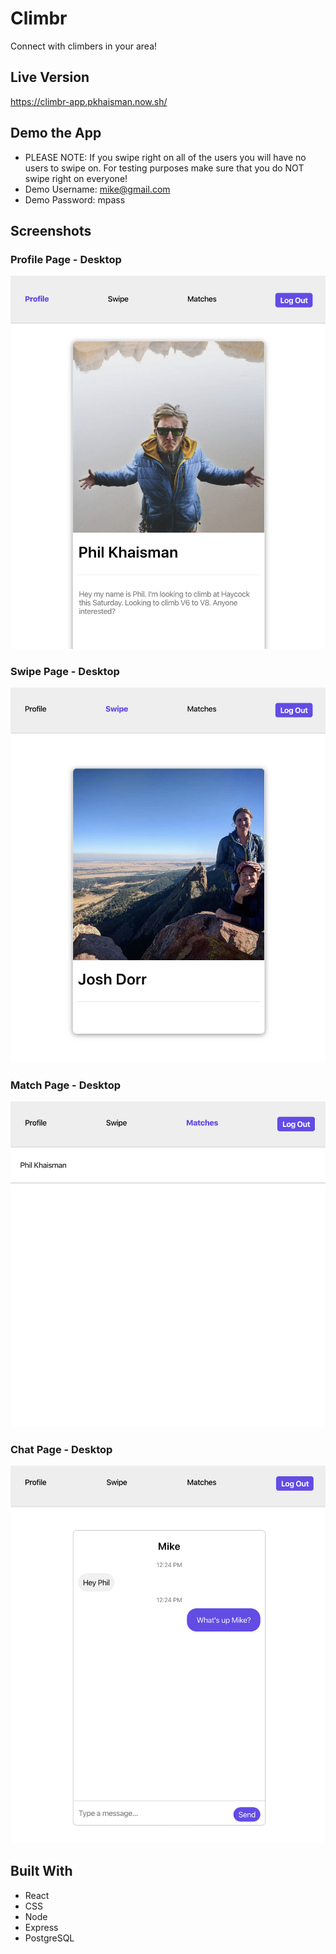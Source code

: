 # Climbr

Connect with climbers in your area!

## Live Version

https://climbr-app.pkhaisman.now.sh/

## Demo the App

* PLEASE NOTE: If you swipe right on all of the users you will have no users to swipe on. For testing purposes make sure that you do NOT swipe right on everyone!
* Demo Username: mike@gmail.com
* Demo Password: mpass

## Screenshots

### Profile Page - Desktop

![Profile Page: Mobile view](https://raw.githubusercontent.com/pkhaisman/climbr-client/master/src/photos/profile-page.png)

### Swipe Page - Desktop

![Swipe Page: Mobile view](https://raw.githubusercontent.com/pkhaisman/climbr-client/master/src/photos/swipe-page.png)

### Match Page - Desktop

![Match Page: Mobile view](https://raw.githubusercontent.com/pkhaisman/climbr-client/master/src/photos/match-page.png)

### Chat Page - Desktop

![Chat Page: Mobile view](https://raw.githubusercontent.com/pkhaisman/climbr-client/master/src/photos/chat-page.png)

## Built With

* React
* CSS
* Node
* Express
* PostgreSQL



